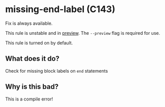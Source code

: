 # missing-end-label (C143)
Fix is always available.

This rule is unstable and in [preview](../preview.md). The `--preview` flag is required for use.

This rule is turned on by default.

## What does it do?
Check for missing block labels on `end` statements

## Why is this bad?
This is a compile error!
